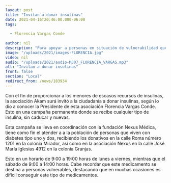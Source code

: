 ```yaml
---
layout: post
title: "Invitan a donar insulinas"
date: 2021-04-16T20:46:00.000-06:00
tags:
  
  - Florencia Vargas Conde
  
author: nil
description: "Para apoyar a personas en situación de vulnerabilidad que tienen diabetes tipo uno y dos."
image: "/uploads/2021/images-FLORENCIA.jpg"
video: nil
audio: "/uploads/2021/audio-MJ07_FLORENCIA_VARGAS.mp3"
alt: "Invitan a donar insulinas"
front: false
section: "Local"
redirect_from: /news/183934
---
```


Con el fin de proporcionar a los menores de escasos recursos de insulinas, la asociación Akam surá invitó a la ciudadanía a donar insulinas, según lo dio a conocer la Presidente de esta asociación Florencia Vargas Conde. Esto en una campaña permanente donde se recibe cualquier tipo de insulina, sin caducar y nuevas.

Esta campaña se lleva en coordinación con la fundación Nexus Médica, tiene como fin el atender a a la población de personas que viven con diabetes tipo uno y dos, recibiendo los donativos en la calle Roma número 1201 en la colonia Mirador, así como en la asociación Nexus en la calle José María Iglesias 4912 en la colonia Granjas.

Esto en un horario de 9:00 a 19:00 horas de lunes a viernes, mientras que el sábado de 9:00 a 14:00 horas. Cabe recordar que este medicamento se destina a personas vulnerables, destacando que en muchas ocasiones es difícil conseguir este tipo de medicamentos.
